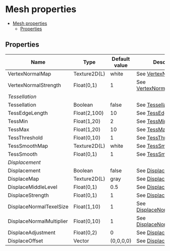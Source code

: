# Mesh properties

- [Mesh properties](#mesh-properties)
  - [Properties](#properties)

## Properties
| Name                     | Type         | Default value | Description                                                                                       |
| ------------------------ | ------------ | ------------- | ------------------------------------------------------------------------------------------------- |
| VertexNormalMap          | Texture2D(L) | white         | See [VertexNormalMap](../common/mesh_property_descriptions.md#vertexnormalmap).                   |
| VertexNormalStrength     | Float(0,1)   | 1             | See [VertexNormalStrength](../common/mesh_property_descriptions.md#vertexnormalstrength).         |
| *Tessellation*           |              |               |                                                                                                   |
| Tessellation             | Boolean      | false         | See [Tessellation](../common/mesh_property_descriptions.md#tessellation).                         |
| TessEdgeLength           | Float(2,100) | 10            | See [TessEdgeLength](../common/mesh_property_descriptions.md#tessedgelength).                     |
| TessMin                  | Float(1,20)  | 2             | See [TessMin](../common/mesh_property_descriptions.md#tessmin).                                   |
| TessMax                  | Float(1,20)  | 10            | See [TessMax](../common/mesh_property_descriptions.md#tessmax).                                   |
| TessThreshold            | Float(0,10)  | 1             | See [TessThreshold](../common/mesh_property_descriptions.md#tessthreshold).                       |
| TessSmoothMap            | Texture2D(L) | white         | See [TessSmoothMap](../common/mesh_property_descriptions.md#tesssmoothmap).                       |
| TessSmooth               | Float(0,1)   | 1             | See [TessSmooth](../common/mesh_property_descriptions.md#tesssmooth).                             |
| *Displacement*           |              |               |                                                                                                   |
| Displacement             | Boolean      | false         | See [Displacement](../common/mesh_property_descriptions.md#displacement).                         |
| DisplaceMap              | Texture2D(L) | gray          | See [DisplaceMap](../common/mesh_property_descriptions.md#displacemap).                           |
| DisplaceMiddleLevel      | Float(0,1)   | 0.5           | See [DisplaceMiddleLevel](../common/mesh_property_descriptions.md#displacemiddlelevel).           |
| DisplaceStrength         | Float(0,1)   | 1             | See [DisplaceStrength](../common/mesh_property_descriptions.md#displacestrength).                 |
| DisplaceNormalTexelSize  | Float(1,10)  | 1             | See [DisplaceNormalTexelSize](../common/mesh_property_descriptions.md#displacenormaltexelsize).   |
| DisplaceNormalMultiplier | Float(0,10)  | 1             | See [DisplaceNormalMultiplier](../common/mesh_property_descriptions.md#displacenormalmultiplier). |
| DisplaceAdjustment       | Float(0,2)   | 0             | See [DisplaceAdjustment](../common/mesh_property_descriptions.md#displaceadjustment).             |
| DisplaceOffset           | Vector       | (0,0,0,0)     | See [DisplaceOffset](../common/mesh_property_descriptions.md#displaceoffset).                     |
